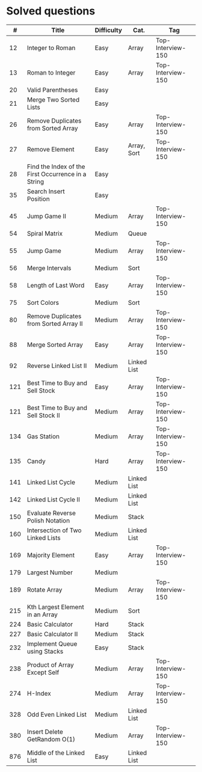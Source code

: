# Solved questions

| #   | Title                                              | Difficulty | Cat.        | Tag               |
|-----|----------------------------------------------------|------------|-------------|-------------------|
| 12  | Integer to Roman                                   | Easy       | Array       | Top-Interview-150 |
| 13  | Roman to Integer                                   | Easy       | Array       | Top-Interview-150 |
| 20  | Valid Parentheses                                  | Easy       |             |                   |
| 21  | Merge Two Sorted Lists                             | Easy       |             |                   |
| 26  | Remove Duplicates from Sorted Array                | Easy       | Array       | Top-Interview-150 |
| 27  | Remove Element                                     | Easy       | Array, Sort | Top-Interview-150 |
| 28  | Find the Index of the First Occurrence in a String | Easy       |             |                   |
| 35  | Search Insert Position                             | Easy       |             |                   |
| 45  | Jump Game II                                       | Medium     | Array       | Top-Interview-150 |
| 54  | Spiral Matrix                                      | Medium     | Queue       |                   |
| 55  | Jump Game                                          | Medium     | Array       | Top-Interview-150 |
| 56  | Merge Intervals                                    | Medium     | Sort        |                   |
| 58  | Length of Last Word                                | Easy       | Array       | Top-Interview-150 |
| 75  | Sort Colors                                        | Medium     | Sort        |                   |
| 80  | Remove Duplicates from Sorted Array II             | Medium     | Array       | Top-Interview-150 |
| 88  | Merge Sorted Array                                 | Easy       | Array       | Top-Interview-150 |
| 92  | Reverse Linked List II                             | Medium     | Linked List |                   |
| 121 | Best Time to Buy and Sell Stock                    | Easy       | Array       | Top-Interview-150 |
| 121 | Best Time to Buy and Sell Stock II                 | Medium     | Array       | Top-Interview-150 |
| 134 | Gas Station                                        | Medium     | Array       | Top-Interview-150 |
| 135 | Candy                                              | Hard       | Array       | Top-Interview-150 |
| 141 | Linked List Cycle                                  | Medium     | Linked List |                   |
| 142 | Linked List Cycle II                               | Medium     | Linked List |                   |
| 150 | Evaluate Reverse Polish Notation                   | Medium     | Stack       |                   |
| 160 | Intersection of Two Linked Lists                   | Medium     | Linked List |                   |
| 169 | Majority Element                                   | Easy       | Array       | Top-Interview-150 |
| 179 | Largest Number                                     | Medium     |             |                   |
| 189 | Rotate Array                                       | Medium     | Array       | Top-Interview-150 |
| 215 | Kth Largest Element in an Array                    | Medium     | Sort        |                   |
| 224 | Basic Calculator                                   | Hard       | Stack       |                   |
| 227 | Basic Calculator II                                | Medium     | Stack       |                   |
| 232 | Implement Queue using Stacks                       | Easy       | Stack       |                   |
| 238 | Product of Array Except Self                       | Medium     | Array       | Top-Interview-150 |
| 274 | H-Index                                            | Medium     | Array       | Top-Interview-150 |
| 328 | Odd Even Linked List                               | Medium     | Linked List |                   |
| 380 | Insert Delete GetRandom O(1)                       | Medium     | Array       | Top-Interview-150 |
| 876 | Middle of the Linked List                          | Easy       | Linked List |                   |
